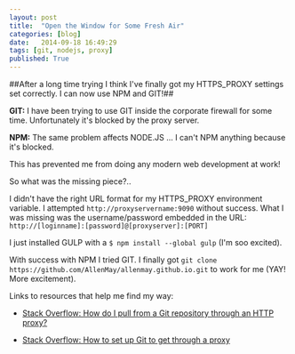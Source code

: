 ```yaml
---
layout: post
title:  "Open the Window for Some Fresh Air"
categories: [blog]
date:   2014-09-18 16:49:29
tags: [git, nodejs, proxy]
published: True
---
```

##After a long time trying I think I've finally got my HTTPS_PROXY settings set correctly. I can now use NPM and GIT!##

**GIT:** I have been trying to use GIT inside the corporate firewall for some time. Unfortunately it's blocked by the proxy server.

**NPM:** The same problem affects NODE.JS ... I can't NPM anything because it's blocked.

This has prevented me from doing any modern web development at work!

So what was the missing piece?..

I didn't have the right URL format for my HTTPS_PROXY environment variable. I attempted `http://proxyservername:9090` without success. What I was missing was the username/password embedded in the URL:
`http://[loginname]:[password]@[proxyserver]:[PORT]`

I just installed GULP with a `$ npm install --global gulp` (I'm soo excited).

With success with NPM I tried GIT. I finally got `git clone https://github.com/AllenMay/allenmay.github.io.git` to work for me (YAY! More excitement).

Links to resources that help me find my way:

* [Stack Overflow: How do I pull from a Git repository through an HTTP proxy?](http://stackoverflow.com/questions/128035/how-do-i-pull-from-a-git-repository-through-an-http-proxy)

* [Stack Overflow: How to set up Git to get through a proxy](http://stackoverflow.com/questions/7734518/how-to-set-up-git-to-get-through-a-proxy)
